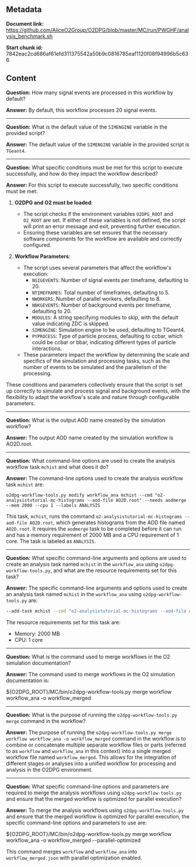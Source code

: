 ## Metadata

**Document link:** https://github.com/AliceO2Group/O2DPG/blob/master/MC/run/PWGHF/analysis_benchmark.sh

**Start chunk id:** 7842eac2cd686af61efd311375542a50b9c0816785eaf1120f08f94996b5c636

## Content

**Question:** How many signal events are processed in this workflow by default?

**Answer:** By default, this workflow processes 20 signal events.

---

**Question:** What is the default value of the `SIMENGINE` variable in the provided script?

**Answer:** The default value of the `SIMENGINE` variable in the provided script is `TGeant4`.

---

**Question:** What specific conditions must be met for this script to execute successfully, and how do they impact the workflow described?

**Answer:** For this script to execute successfully, two specific conditions must be met:

1. **O2DPG and O2 must be loaded**:
   - The script checks if the environment variables `O2DPG_ROOT` and `O2_ROOT` are set. If either of these variables is not defined, the script will print an error message and exit, preventing further execution.
   - Ensuring these variables are set ensures that the necessary software components for the workflow are available and correctly configured.

2. **Workflow Parameters**:
   - The script uses several parameters that affect the workflow's execution:
     - `NSIGEVENTS`: Number of signal events per timeframe, defaulting to 20.
     - `NTIMEFRAMES`: Total number of timeframes, defaulting to 5.
     - `NWORKERS`: Number of parallel workers, defaulting to 8.
     - `NBKGEVENTS`: Number of background events per timeframe, defaulting to 20.
     - `MODULES`: A string specifying modules to skip, with the default value indicating ZDC is skipped.
     - `SIMENGINE`: Simulation engine to be used, defaulting to TGeant4.
     - `PYPROCESS`: Type of particle process, defaulting to ccbar, which could be ccbar or bbar, indicating different types of particle interactions.
   - These parameters impact the workflow by determining the scale and specifics of the simulation and processing tasks, such as the number of events to be simulated and the parallelism of the processing.

These conditions and parameters collectively ensure that the script is set up correctly to simulate and process signal and background events, with the flexibility to adapt the workflow's scale and nature through configurable parameters.

---

**Question:** What is the output AOD name created by the simulation workflow?

**Answer:** The output AOD name created by the simulation workflow is AO2D.root.

---

**Question:** What command-line options are used to create the analysis workflow task `mchist` and what does it do?

**Answer:** The command-line options used to create the analysis workflow task `mchist` are:

`o2dpg-workflow-tools.py modify workflow_ana mchist --cmd "o2-analysistutorial-mc-histograms --aod-file AO2D.root" --needs aodmerge --mem 2000 --cpu 1 --labels ANALYSIS`

This task, `mchist`, runs the command `o2-analysistutorial-mc-histograms --aod-file AO2D.root`, which generates histograms from the AOD file named `AO2D.root`. It requires the `aodmerge` task to be completed before it can run and has a memory requirement of 2000 MB and a CPU requirement of 1 core. The task is labeled as `ANALYSIS`.

---

**Question:** What specific command-line arguments and options are used to create an analysis task named `mchist` in the `workflow_ana` using `o2dpg-workflow-tools.py`, and what are the resource requirements set for this task?

**Answer:** The specific command-line arguments and options used to create an analysis task named `mchist` in the `workflow_ana` using `o2dpg-workflow-tools.py` are:

```sh
--add-task mchist --cmd "o2-analysistutorial-mc-histograms --aod-file AO2D.root" --needs aodmerge --mem 2000 --cpu 1 --labels ANALYSIS
```

The resource requirements set for this task are:

- Memory: 2000 MB
- CPU: 1 core

---

**Question:** What is the command used to merge workflows in the O2 simulation documentation?

**Answer:** The command used to merge workflows in the O2 simulation documentation is:

${O2DPG_ROOT}/MC/bin/o2dpg-workflow-tools.py merge workflow workflow_ana -o workflow_merged

---

**Question:** What is the purpose of running the `o2dpg-workflow-tools.py merge` command in the workflow?

**Answer:** The purpose of running the `o2dpg-workflow-tools.py merge workflow workflow_ana -o workflow_merged` command in the workflow is to combine or concatenate multiple separate workflow files or parts (referred to as `workflow` and `workflow_ana` in this context) into a single merged workflow file named `workflow_merged`. This allows for the integration of different stages or analyses into a unified workflow for processing and analysis in the O2DPG environment.

---

**Question:** What specific command-line options and parameters are required to merge the analysis workflows using `o2dpg-workflow-tools.py` and ensure that the merged workflow is optimized for parallel execution?

**Answer:** To merge the analysis workflows using `o2dpg-workflow-tools.py` and ensure that the merged workflow is optimized for parallel execution, the specific command-line options and parameters to use are:

${O2DPG_ROOT}/MC/bin/o2dpg-workflow-tools.py merge workflow workflow_ana -o workflow_merged --parallel-optimized

This command merges `workflow` and `workflow_ana` into `workflow_merged.json` with parallel optimization enabled.
